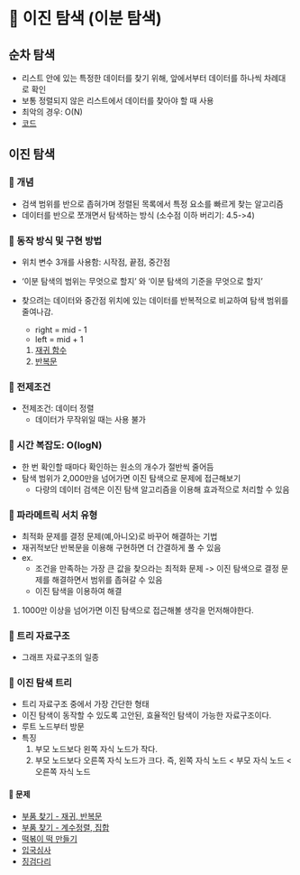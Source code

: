 # 📑 이진 탐색 (이분 탐색)

## 순차 탐색

- 리스트 안에 있는 특정한 데이터를 찾기 위해, 앞에서부터 데이터를 하나씩 차례대로 확인
- 보통 정렬되지 않은 리스트에서 데이터를 찾아야 할 때 사용
- 최악의 경우: O(N)
- [코드](7-1.py)

## 이진 탐색

### 📍 개념

- 검색 범위를 반으로 좁혀가며 정렬된 목록에서 특정 요소를 빠르게 찾는 알고리즘
- 데이터를 반으로 쪼개면서 탐색하는 방식 (소수점 이하 버리기: 4.5->4)

### 📍 동작 방식 및 구현 방법

- 위치 변수 3개를 사용함: 시작점, 끝점, 중간점
- ‘이분 탐색의 범위는 무엇으로 할지’ 와 ‘이분 탐색의 기준을 무엇으로 할지’
- 찾으려는 데이터와 중간점 위치에 있는 데이터를 반복적으로 비교하여 탐색 범위를 줄여나감.

  - right = mid - 1
  - left = mid + 1

  1. [재귀 함수](7-2.py)
  2. [반복문](7-3.py)

### 📍 전제조건

- 전제조건: 데이터 정렬
  - 데이터가 무작위일 때는 사용 불가

### 📍 시간 복잡도: O(logN)

- 한 번 확인할 때마다 확인하는 원소의 개수가 절반씩 줄어듬
- 탐색 범위가 2,000만을 넘어가면 이진 탐색으로 문제에 접근해보기
  - 다량의 데이터 검색은 이진 탐색 알고리즘을 이용해 효과적으로 처리할 수 있음

### 📍 파라메트릭 서치 유형

- 최적화 문제를 결정 문제(예,아니오)로 바꾸어 해결하는 기법
- 재귀적보단 반복문을 이용해 구현하면 더 간결하게 풀 수 있음
- ex.
  - 조건을 만족하는 가장 큰 값을 찾으라는 최적화 문제 -> 이진 탐색으로 결정 문제를 해결하면서 범위를 좁혀갈 수 있음
  - 이진 탐색을 이용하여 해결

1. 1000만 이상을 넘어가면 이진 탐색으로 접근해볼 생각을 먼저해야한다.

### 📍 트리 자료구조

- 그래프 자료구조의 일종

### 📍 이진 탐색 트리

- 트리 자료구조 중에서 가장 간단한 형태
- 이진 탐색이 동작할 수 있도록 고안된, 효율적인 탐색이 가능한 자료구조이다.
- 루트 노드부터 방문
- 특징
  1. 부모 노드보다 왼쪽 자식 노드가 작다.
  2. 부모 노드보다 오른쪽 자식 노드가 크다.
     즉, 왼쪽 자식 노드 < 부모 자식 노드 < 오른쪽 자식 노드

#### 🫧 문제

- [부품 찾기 - 재귀, 반복문](7-5.py)
- [부품 찾기 - 계수정렬, 집합](7-6.py)
- [떡볶이 떡 만들기](7-7.py)
- [입국심사](../programmers/%EC%9E%85%EA%B5%AD%EC%8B%AC%EC%82%AC.ipynb)
- [징검다리](../programmers/%EC%A7%95%EA%B2%80%EB%8B%A4%EB%A6%AC.ipynb)
